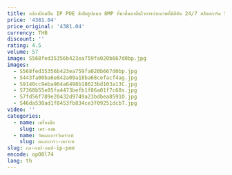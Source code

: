```yaml
---
title: กล้องป้อมปืน IP POE สีเต็มรูปแบบ 8MP ที่น่าตื่นตาตื่นใจการถ่ายภาพที่มีสีสัน 24/7 สล็อตการ์ด SD เสียงสองทางในตัวไซเรน
price: '4381.04'
price_original: '4381.04'
currency: THB
discount: ''
rating: 4.5
volume: 57
image: S568fed35356b423ea759fa020b667d0bp.jpg
images:
  - S568fed35356b423ea759fa020b667d0bp.jpg
  - S443fa00ba6e842a09a18ba68cefacf4ag.jpg
  - S9140cc9eba964a6498b18623bd103a13C.jpg
  - S7368b55e85fa4473befb1f86a01f7c68s.jpg
  - S7fd56f789e20432d9749a23bdbea8591O.jpg
  - S46da530ad1f8453fb834ce3f09251dcbT.jpg
video: ''
categories:
  - name: เครื่องมือ
    slug: เคร-องม
  - name: วัดและการวิเคราะห์
    slug: ดและการว-เคราะห
slug: กล-องป-อมป-ip-poe
encode: opO0l74
lang: th
---
```

  